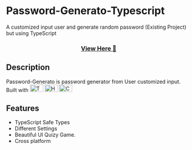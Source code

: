 # Password-Generato-Typescript
A customized input user and generate random password (Existing Project) but using TypeScript

<h3 align ="center"><a href="https://nirajd10.github.io/Password-Generato-Typescript/">View Here 🔗</a></h3>

## Description

Password-Generato is password generator from User customized input. <br>
Built with <a href="https://www.typescriptlang.org/" target="_blank" rel="noreferrer"><img src="https://raw.githubusercontent.com/danielcranney/readme-generator/main/public/icons/skills/typescript-colored.svg" width="36" height="20" alt="Typescript" /></a>
<a href="https://developer.mozilla.org/en-US/docs/Glossary/HTML5" target="_blank" rel="noreferrer"><img src="https://raw.githubusercontent.com/danielcranney/readme-generator/main/public/icons/skills/html5-colored.svg" width="36" height="20" alt="HTML5" /></a>
<a href="https://www.w3.org/TR/CSS/#css" target="_blank" rel="noreferrer"><img src="https://raw.githubusercontent.com/danielcranney/readme-generator/main/public/icons/skills/css3-colored.svg" width="36" height="20" alt="CSS3" /></a>


## Features
- TypeScript Safe Types
- Different Settings
- Beautiful UI Quizy Game.
- Cross platform
